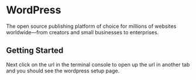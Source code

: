 # WordPress

The open source publishing platform of choice for millions of websites worldwide—from creators and small businesses to enterprises.

## Getting Started

Next click on the url in the terminal console to open up the url in another tab and you should see the wordpress setup page.
